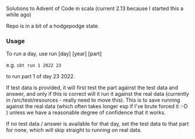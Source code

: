 Solutions to Advent of Code in scala (current 2.13 because I started this a while ago)

Repo is in a bit of a hodgepodge state.

### Usage

To run a day, use run [day] [year] [part]

e.g.
`sbt run 1 2022 23`

to run part 1 of day 23 2022.


If test data is provided, it will first test the part against the test
data and answer, and only if this is correct will it run it against the real data (currently in /src/test/resources - really need to move this). This is to save running against the real data (which often takes longer esp if I've brute forced it :-D ) unless we have a reasonable degree of confidence that it works.


If no test data / answer is available for that day, set the test data to that part for none, which will skip straight to running on real data.

